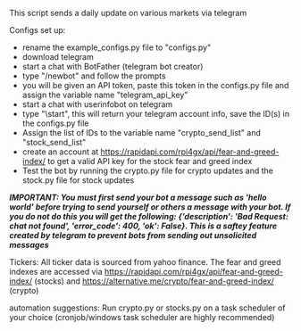 This script sends a daily update on various markets via telegram

Configs set up:
- rename the example_configs.py file to "configs.py"
- download telegram
- start a chat with BotFather (telegram bot creator)
- type "/newbot" and follow the prompts
- you will be given an API token, paste this token in the configs.py file and assign the variable name "telegram_api_key"
- start a chat with userinfobot on telegram
- type "\start", this will return your telegram account info, save the ID(s) in the configs.py file
- Assign the list of IDs to the variable name "crypto_send_list" and "stock_send_list"
- create an account at https://rapidapi.com/rpi4gx/api/fear-and-greed-index/  to get a valid API key for the stock fear and greed index
- Test the bot by running the crypto.py file for crypto updates and the stock.py file for stock updates

***IMPORTANT: You must first send your bot a message such as 'hello world' before trying to send yourself or others a message with your bot. If you do not do this you will get the following: {'description': 'Bad Request: chat not found', 'error_code': 400, 'ok': False}. This is a saftey feature created by telegram to prevent bots from sending out unsolicited messages***

Tickers: 
All ticker data is sourced from yahoo finance. The fear and greed indexes are accessed via https://rapidapi.com/rpi4gx/api/fear-and-greed-index/ (stocks) and https://alternative.me/crypto/fear-and-greed-index/ (crypto)

automation suggestions: 
Run crypto.py or stocks.py on a task scheduler of your choice (cronjob/windows task scheduler are highly recommended)
